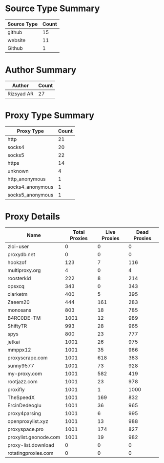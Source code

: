 # Source Type Summary

| Source Type | Count |
|-------------|-------|
| github | 15 |
| website | 11 |
| Github | 1 |


# Author Summary

| Author | Count |
|--------|-------|
| Rizsyad AR | 27 |


# Proxy Type Summary

| Proxy Type | Count |
|------------|-------|
| http | 21 |
| socks4 | 20 |
| socks5 | 22 |
| https | 14 |
| unknown | 4 |
| http_anonymous | 1 |
| socks4_anonymous | 1 |
| socks5_anonymous | 1 |


# Proxy Details

| Name | Total Proxies | Live Proxies | Dead Proxies |
|------|---------------|--------------|---------------|
| zloi-user | 0 | 0 | 0 |
| proxydb.net | 0 | 0 | 0 |
| hookzof | 123 | 7 | 116 |
| multiproxy.org | 4 | 0 | 4 |
| roosterkid | 222 | 8 | 214 |
| opsxcq | 343 | 0 | 343 |
| clarketm | 400 | 5 | 395 |
| Zaeem20 | 444 | 161 | 283 |
| monosans | 803 | 18 | 785 |
| B4RC0DE-TM | 1001 | 12 | 989 |
| ShiftyTR | 993 | 28 | 965 |
| spys | 800 | 23 | 777 |
| jetkai | 1001 | 26 | 975 |
| mmppx12 | 1001 | 35 | 966 |
| proxyscrape.com | 1001 | 618 | 383 |
| sunny9577 | 1001 | 73 | 928 |
| my-proxy.com | 1001 | 582 | 419 |
| rootjazz.com | 1001 | 23 | 978 |
| proxifly | 1001 | 1 | 1000 |
| TheSpeedX | 1001 | 169 | 832 |
| ErcinDedeoglu | 1001 | 36 | 965 |
| proxy4parsing | 1001 | 6 | 995 |
| openproxylist.xyz | 1001 | 13 | 988 |
| proxyspace.pro | 1001 | 174 | 827 |
| proxylist.geonode.com | 1001 | 19 | 982 |
| proxy-list.download | 0 | 0 | 0 |
| rotatingproxies.com | 0 | 0 | 0 |

